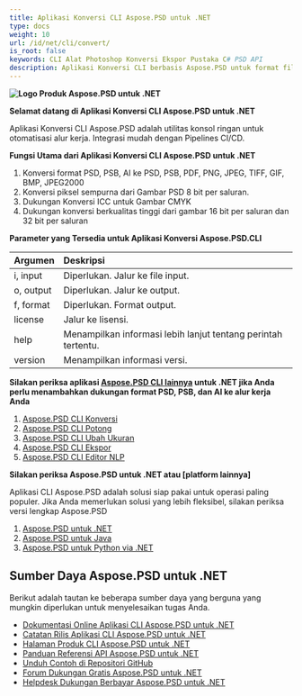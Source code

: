 ```yaml
---
title: Aplikasi Konversi CLI Aspose.PSD untuk .NET
type: docs
weight: 10
url: /id/net/cli/convert/
is_root: false
keywords: CLI Alat Photoshop Konversi Ekspor Pustaka C# PSD API
description: Aplikasi Konversi CLI berbasis Aspose.PSD untuk format file PSD, PSB, dan AI. Otomatisasi CI/CD tanpa kode. Mendukung konversi dari PSD, PSB, AI ke PDF, TIFF, JPEG, JPEG2000, PNG, GIF, dan BMP. Tidak memerlukan instalasi Adobe Photoshop atau Adobe Illustrator dan dapat dijalankan dari konsol tanpa kode tambahan.
---
```


**![Logo Produk Aspose.PSD untuk .NET](home_1.png)**

**Selamat datang di Aplikasi Konversi CLI Aspose.PSD untuk .NET**

Aplikasi Konversi CLI Aspose.PSD adalah utilitas konsol ringan untuk otomatisasi alur kerja. Integrasi mudah dengan Pipelines CI/CD.

**Fungsi Utama dari Aplikasi Konversi CLI Aspose.PSD untuk .NET**

1. Konversi format PSD, PSB, AI ke PSD, PSB, PDF, PNG, JPEG, TIFF, GIF, BMP, JPEG2000
2. Konversi piksel sempurna dari Gambar PSD 8 bit per saluran.
3. Dukungan Konversi ICC untuk Gambar CMYK
4. Dukungan konversi berkualitas tinggi dari gambar 16 bit per saluran dan 32 bit per saluran

**Parameter yang Tersedia untuk Aplikasi Konversi Aspose.PSD.CLI**

| **Argumen** | **Deskripsi**                                        |
|:-------------|:-------------------------------------------------------|
| i, input     | Diperlukan. Jalur ke file input.                        |
| o, output    | Diperlukan. Jalur ke output.                         |
| f, format    | Diperlukan. Format output.                               |
| license      | Jalur ke lisensi.                                   |
| help         | Menampilkan informasi lebih lanjut tentang perintah tertentu.        |
| version      | Menampilkan informasi versi.                           |


**Silakan periksa aplikasi [Aspose.PSD CLI lainnya](https://docs.aspose.com/psd/net/cli) untuk .NET jika Anda perlu menambahkan dukungan format PSD, PSB, dan AI ke alur kerja Anda**

1. [Aspose.PSD CLI Konversi](/psd/id/net/cli/convert)
2. [Aspose.PSD CLI Potong](/psd/id/net/cli/crop)
3. [Aspose.PSD CLI Ubah Ukuran](/psd/id/net/cli/resize)
4. [Aspose.PSD CLI Ekspor](/psd/id/net/cli/export)
5. [Aspose.PSD CLI Editor NLP](/psd/id/net/cli/nlp-editor)

**Silakan periksa Aspose.PSD untuk .NET atau [platform lainnya]**

Aplikasi CLI Aspose.PSD adalah solusi siap pakai untuk operasi paling populer. Jika Anda memerlukan solusi yang lebih fleksibel, silakan periksa versi lengkap Aspose.PSD

1. [Aspose.PSD untuk .NET](https://releases.aspose.com/psd/net/)
2. [Aspose.PSD untuk Java](https://releases.aspose.com/psd/java/) 
3. [Aspose.PSD untuk Python via .NET](https://releases.aspose.com/psd/python-net/)

## **Sumber Daya Aspose.PSD untuk .NET**

Berikut adalah tautan ke beberapa sumber daya yang berguna yang mungkin diperlukan untuk menyelesaikan tugas Anda.

- [Dokumentasi Online Aplikasi CLI Aspose.PSD untuk .NET](/psd/id/net/cli/convert)
- [Catatan Rilis Aplikasi CLI Aspose.PSD untuk .NET](/psd/id/net/cli/convert/release-notes/)
- [Halaman Produk CLI Aspose.PSD untuk .NET](https://products.aspose.com/psd/net/cli)
- [Panduan Referensi API Aspose.PSD untuk .NET](https://reference.aspose.com/net/psd)
- [Unduh Contoh di Repositori GitHub](https://github.com/aspose-psd/CLI-Applications)
- [Forum Dukungan Gratis Aspose.PSD untuk .NET](https://forum.aspose.com/c/psd)
- [Helpdesk Dukungan Berbayar Aspose.PSD untuk .NET](https://helpdesk.aspose.com/)


